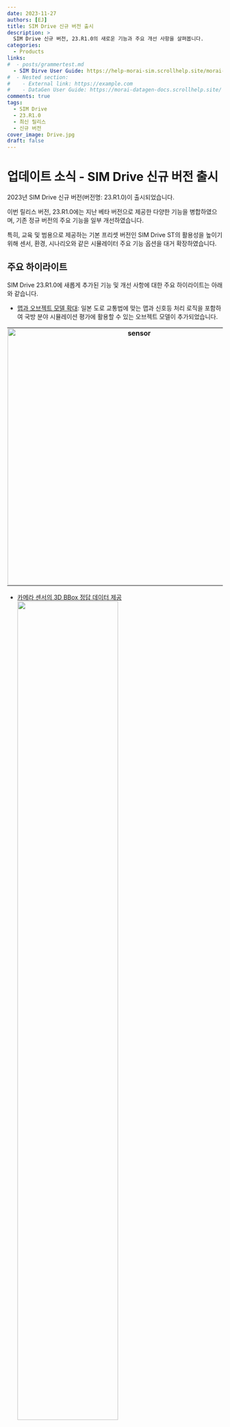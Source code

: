 ```yaml
---
date: 2023-11-27
authors: [EJ]
title: SIM Drive 신규 버전 출시
description: >
  SIM Drive 신규 버전, 23.R1.0의 새로운 기능과 주요 개선 사항을 살펴봅니다.
categories:
  - Products
links:
#  - posts/grammertest.md
  - SIM Dirve User Guide: https://help-morai-sim.scrollhelp.site/morai-sim-standard-kr/23-r1-0
#  - Nested section:
#    - External link: https://example.com
#    - DataGen User Guide: https://morai-datagen-docs.scrollhelp.site/
comments: true
tags:
  - SIM Drive
  - 23.R1.0
  - 최신 릴리스
  - 신규 버전
cover_image: Drive.jpg
draft: false
---
```


# 업데이트 소식 - SIM Drive 신규 버전 출시
2023년 SIM Drive 신규 버전(버전명: 23.R1.0)이 출시되었습니다.

이번 릴리스 버전, 23.R1.0에는 지난 베타 버전으로 제공한 다양한 기능을 병합하였으며, 기존 정규 버전의 주요 기능을 일부 개선하였습니다.

특히, 교육 및 범용으로 제공하는 기본 프리셋 버전인 SIM Drive ST의 활용성을 높이기 위해 센서, 환경, 시나리오와 같은 시뮬레이터 주요 기능 옵션을 대거 확장하였습니다.


## 주요 하이라이트 
SIM Drive 23.R1.0에 새롭게 추가된 기능 및 개선 사항에 대한 주요 하이라이트는 아래와 같습니다.

  - [맵과 오브젝트 모델 확대](#_3): 일본 도로 교통법에 맞는 맵과 신호등 처리 로직을 포함하여 국방 분야 시뮬레이션 평가에 활용할 수 있는 오브젝트 모델이 추가되었습니다.
  <table>
  <tr>
    <th style="border-right: 2px solid #E2E2E2; padding: 0.5px;"> <a href="#_3"><img src="../../../../assets/23-11-23/newfeature1.png" alt="sensor" style="width: 600px; height: auto;"  title="Click to Enlage"/></a>
    </th>
    <th style="padding: 0.5px;"><a href="#_3"><img src="../../../../assets/23-11-23/newfeature3.png" alt="sensor" style="width: 600px; height: auto;"  title="Click to Enlage"/></a>
    </th>
  </tr>
  </table>

  <div style="clear: both;"></div>

- [카메라 센서의 3D BBox 정답 데이터 제공](#_3d-bbox)
  <a href="#3d-bbox"><img src="../../../../assets/23-11-23/newfeature4.png" style="width: 70%; height: auto; float: left; margin-bottom: 12px;"></a>

  <div style="clear: both;"></div>

- [최신 센서 사양을 지원하는 신규 모델 추가](#_4)
  <a href="#_4"><img src="../../../../assets/23-11-23/main-senspr.png" style="width: 70%; height: auto; float: left; margin-bottom: 10px;"></a>

  <div style="clear: both;"></div>

- [보행자 시나리오 개선을 위한 웨이포인트 생성 기능](#_5)
  <a href="#_5"><img src="../../../../assets/23-11-23/newfeature5.png" style="width: 70%; height: auto; float: left; margin-bottom: 16px;"></a>

  <div style="clear: both;"></div>

- [시뮬레이션 환경에 대한 날씨 효과 및 마찰력 옵션 추가](#_6)
  <a href="#_6"><img src="../../../../assets/23-11-23/main12-2.png" style="width: 70%; height: auto; float: left; margin-bottom: 10px;"></a>
  
  <div style="clear: both;"></div>

- [에이전트 차량 모델의 채터링(떨림) 현상 해결 및 종방향 주행 성능 개선](#_8)
  <a href="#_8"><img src="../../../../assets/23-11-23/improve1.jpg" style="width: 80%; height: auto; float: left; margin-bottom: 10px;"></a>
  <div style="clear: both;"></div>


## 새로운 기능 요약
이번 릴리스에 새롭게 추가된 기능은 아래와 같습니다.

### “맵과 오브젝트의 다양성 확대”
모라이 SIM Drive에서는 디지털트윈 자동화 구축 기술을 적용한 정밀지도(HD Map) 데이터 기반의 3D 맵과 다양한 오브젝트 모델을 제공합니다.

이번 23.R1.0 릴리스에서는 글로벌 표준의 주행 환경과 교통 법규에 맞는 보다 현실감 있는 시뮬레이션을 위한 맵과 오브젝트 모델을 추가했습니다.

첫 번째로, 일본 주행 환경과 교통법에 따른 좌측 운전자(LHT) 맵과 MGeo 데이터를 추가했습니다. 
![main1](23-11-23/main1.png){:onclick="window.open(this.src)" title="Click view screen" width="70%"}
<figcaption>그림 1. SIM Drive에서 제공하는 일본향 맵 및 주행 경로</figcaption>

기존 MGeo 데이터의 LHT(운전자 좌측)/RHT(운전자 우측) 맵을 구분하고 LHT 맵에 대한 정지선 주행 로직을 추가했습니다. 또한 향후 릴리스 버전에는 ‘비보호 우회전’ 도로 교통법을 지원하기 위한 신호등 처리 로직을 포함할 계획입니다.

![main2](23-11-23/main2.png){:onclick="window.open(this.src)" title="Click view screen" width="70%"}
<figcaption>그림 2. '비보호 우회전' 교통법이 시행되고 있는 일본 교통 환경</figcaption>

두 번째로, 국방 분야의 자율주행 무기체계 시뮬레이션을 위해 실제 훈련장을 연상케하는 야지맵과 군수용 차량과 더불어 군인, 웅덩이, 철조망과 같은 장애물 오브젝트를 추가하였습니다.
![main5](23-11-23/main5.png){:onclick="window.open(this.src)" title="Click view screen" width="70%"}
<figcaption>그림 3. 국방용 시뮬레이션을 위한 오브젝트 모델</figcaption>

### “카메라 센서의 3D BBOX 정답 데이터, 최신 센서 모델 지원”
23.R1.0의 카메라 센서에서는 검출 오브젝트에 대한 3D Bounding Box(3D BBox) 데이터를 제공합니다. 

3D BBox 데이터는 4개의 평면 좌표값을 가지는 2D BBox 데이터에 비해 8쌍의 3축 Global 좌표(x, y, z)로 구성되어, 장애물의 위치 정보를 보다 정확하게 파악하기 위한 학습 데이터로 활용할수 있습니다.
![main6](23-11-23/main6.png){:onclick="window.open(this.src)" title="Click view screen" width="80%"}
<figcaption>그림 4. 카메라 센서에서 검출한 3D BBOX 데이터의 좌표 구성</figcaption>

SIM에서 저장한 2D/3D BBox 데이터는 기본적으로 텍스트 형태로 추출지만, 센서 편집 모드에 추가된 **Viz Bounding Box 2D/3D** 을 이용하면 특정 오브젝트에 대한 2D/3D BBox를 시뮬레이터 상에서 바로 확인할 수 있습니다.
![main7](23-11-23/main7.png){:onclick="window.open(this.src)" title="Click view screen" width="70%"}
<figcaption>그림 5. SIM Drive의 Viz Bounding Box 2D/3D로 시각화한 2D/3D BBox 데이터</figcaption>

### “정밀 센서의 최신 사양을 지원하는 신규 모델 추가”
자율주행 기술에서는 인지 성능을 높이기 위한 정밀 센서의 역할이 매우 중요합니다.
SIM Dirve는 카메라, 2D/3D 라이다, 레이더, IMU, GNSS에 이르기까지 실제 센서와 동일한 검출 데이터 형식과 통신 방식을 지원하는 다양한 센서 모델을 제공합니다.
![main1](23-11-23/main13.png){:onclick="window.open(this.src)" title="Click view screen" width="70%"}
<figcaption>그림 6. SIM Drive에서 제공하는 가상 센서 모델</figcaption>

이번 릴리스에서는 자율주행 인지 모델에서 요구하는 각 센서 사양에 맞추어 카메라, 라이다, 레이더에 대한 최신 센서 모델이 새롭게 추가되었습니다.

우선 카메라와 2D 라이다의 경우, 검출 로직은 기존과 동일하나 시뮬레이터 내부적으로 검출 데이터를 가시화하는 그래픽 모델이 추가되었습니다. 

특히, 레이더 센서의 경우, 포인트 단위가 아닌 오브젝트 단위의 검출 방식으로 변경되어, 기존 레이터 모델에 비해 오브젝트에 대한 트래킹 정보를 검출합니다. 따라서 현재 단일 프레임 상의 검출 데이터와 이전에 전송된 여러 개의 프레임 데이터를 비교하여 해당 오브젝트의 속도, 위치 값을 계산할 수 있습니다.

### “보행자 시나리오 개선을 위한 웨이포인트 생성 기능”
SIM Drive에서는 직접 시나리오를 생성하고 수행할 수 있는 빌트인 시나리오 에디터를 제공합니다. 

이번 릴리스의 시나리오 에디터에서는 보행자 이동에 따른 웨이포인트(Waypoint) 생성 기능을 추가하여 보다 구체적으로 보행자 시나리오를 설계하고 수행할 수 있습니다.
![main6](23-11-23/main8.png){:onclick="window.open(this.src)" title="Click view screen" width="70%"}
<figcaption>그림 7. 빌트인 시나리오 에디터의 웨이포인트 생성 기능</figcaption>

지난 버전의 보행자 시나리오와 비교하여, Waypoint 기능이 추가된 보행자 시나리오 로직은 아래와 같습니다.

| 기존 보행자 시나리오 | Waypoint 기반 보행자 시나리오 |
| :---------- | :----------------------------------- |
| <ol><li style="text-align: left;">Ego 차량이 Activation Distance(m) 내 존재</li><li  style="text-align: left;">Object Setting에서 정의한 보행자 Heading 방향과 Walk Speed(kh/m) 속도로 Moving Distance 만큼 이동</li></ol> | <p style="text-align: left;"> :material-check: 보행자는 Moving Distance 대신 사용자가 설정한 Waypoint를 따라 이동</p> <ol><li style="text-align: left;"> Waypoint에 도달하기까지 기존에 정의된 Walk Speed(km/h)로 이동하고 도달하면 각 Waypoint에 정의된 Speed(km/h)로 이동</li> <li style="text-align: left;">Waypoint 도달 후 Pause Time(s) 만큼 대기 가능</li></ol> |

### “시뮬레이션 환경에 대한 날씨 효과 및 마찰력 옵션 추가”
SIM Drive의 시뮬레이션 환경에서는 비, 안개, 악천후의 날씨를 비롯하여 주/야간 시간대에 따른 조도 변화를 설정할 수 있습니다. <Br>
현실에서는 다양한 환경 데이터를 취득하기 어려운 제약 사항이 존재하지만, SIM에서는 현실과 동일한 다양한 환경 조건의 학습 데이터를 매우 간편하게 취득할 수 있습니다.

23.R1.0에서는 보다 현실감 있는 시뮬레이션을 위해 날씨 별 효과 강도 및 도로 마찰력을 제어하는 사용자 옵션을 추가하였습니다.

악천후 날씨의 경우 **Storm, Rainy, Snowy** 효과 강도를 보다 세밀하게 제어하도록 **Effect Strength** 옵션을 추가하였으며 안개 낀 날씨의 경우, **Density** (밀도) 및 **Distance**(간격) 옵션을 추가하였습니다.
<table>
  <tr>
    <th style="border-right: 2px solid #E2E2E2;" > <img src="../../../../assets/23-11-23/main10-1.png" alt="sensor" style="width: 500px; height: auto;"  title="Click to Enlage" onclick="window.open(this.src)" />
    </th>
    <th><img src="../../../../assets/23-11-23/main10-2.png" alt="sensor" style="width: 500px; height: auto;"  title="Click to Enlage" onclick="window.open(this.src)"/>
    </th>
  </tr>
</table>
<figcaption>그림 8. SIM Drive 시뮬레이션 환경 구성에 추가된 Effect Strength 및 Foggy Density, Distance</figcaption>

또한 도로에 대한 Multiplier(마찰 계수) 옵션을 추가하여, 눈이나 비와 같은 날씨에 영향을 받을 수 있는 도로면 마찰 강도를 0 ~ 1 사이로 제어할 수 있습니다.

<img src="../../../../assets/23-11-23/main11.png" style="width: 50%; height: auto; float: left; margin-bottom: 10px;">
<div style="clear: both;"></div>

## 주요 개선 사항 요약
이전에 배포된 릴리스(22.R4.0)에서 개선된 사항을 알아봅니다.

### “에이전트 차량 모델의 채터링(떨림) 현상 해결 및 종방향 주행 성능 개선”
Kinematics(운동학)을 포함한 SIM Drive 에이전트 차량 모델에 대해 가속도 제어시 발생하는 채터링(떨림 현상)을 제거함으로써 종방향 주행 성능을 개선하였습니다. 

![main6](23-11-23/main9.png){:onclick="window.open(this.src)" title="Click view screen" width="60%"}
<figcaption>그림 9. SIM Dirve Kinematics 차량 모델의 기존 종방향 제어 대비 개선된 주행 결과 </figcaption>

#### 🍀 Kinematics 모델이란 
<pre>
  Kinematics(운동학) 모델은 물리적인 힘의 영향으로 가속하여 동작하는 Dynamics(동역학)과 달리, 힘(질량)을 고려하지 않는 차량 모델입니다. 

  자율주행 시뮬레이션에서 Kinematics 모델은 일반적인 Dynamics(동역학) 모델에 비하여 아래와 같은 장점을 갖습니다.
  
  ◾상대적으로 가벼운 연산을 하므로 시뮬레이션에 최적화

  ◾페달 및 브레이크가 없어 가속/감속 제어가 용이, 시나리오 수행 성능이 향상됨

  ◾Low pass filter 적용, 최대 가속/감속도의 제한을 두어 설계했기 때문에 급가속/감속과 같은 불연속 입력에 대한 안정적인 제어 가능
</pre>
